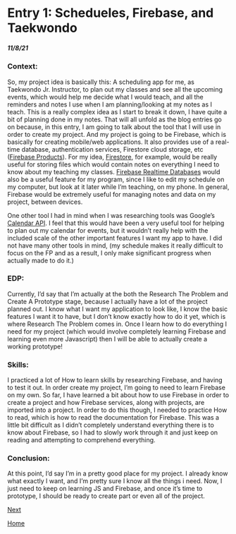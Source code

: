 # Entry 1: __Schedueles, Firebase, and Taekwondo__
##### 11/8/21

### Context:

So, my project idea is basically this:
A scheduling app for me, as Taekwondo Jr. Instructor, to plan out my classes and see all the upcoming events, which would help me decide what I would teach, and all the reminders and notes I use when I am planning/looking at my notes as I teach. This is a really complex idea as I start to break it down, I have quite a bit of planning done in my notes. That will all unfold as the blog entries go on because, in this entry, I am going to talk about the tool that I will use in order to create my project. And my project is going to be Firebase, which is basically for creating mobile/web applications. It also provides use of a real-time database, authentication services, Firestore cloud storage, etc ([Firebase Products](https://firebase.google.com/products-build)). For my idea, [Firestore](https://firebase.google.com/products/firestore), for example, would be really useful for storing files which would contain notes on everything I need to know about my teaching my classes. [Firebase Realtime Databases](https://firebase.google.com/products/realtime-database) would also be a useful feature for my program, since I like to edit my schedule on my computer, but look at it later while I’m teaching, on my phone. In general, Firebase would be extremely useful for managing notes and data on my project, between devices. 

One other tool I had in mind when I was researching tools was Google’s [Calendar API](https://developers.google.com/calendar/api). I feel that this would have been a very useful tool for helping to plan out my calendar for events, but it wouldn’t really help with the included scale of the other important features I want my app to have. I did not have many other tools in mind, (my schedule makes it really difficult to focus on the FP and as a result, I only make significant progress when actually made to do it.)

### EDP:

Currently, I’d say that I’m actually at the both the Research The Problem and Create A Prototype stage, because I actually have a lot of the project planned out. I know what I want my application to look like, I know the basic features I want it to have, but I don’t know exactly how to do it yet, which is where Research The Problem comes in. Once I learn how to do everything I need for my project (which would involve completely learning Firebase and learning even more Javascript) then I will be able to actually create a working prototype!

### Skills:

I practiced a lot of How to learn  skills by researching Firebase, and having to test it out. In order create my project, I’m going to need to learn Firebase on my own. So far, I have learned a bit about how to use Firebase in order to create a project and how Firebase services, along with projects, are imported into a project. In order to do this though, I needed to practice How to read, which is how to read the documentation for Firebase. This was a little bit difficult as I didn’t completely understand everything there is to know about Firebase, so I had to slowly work through it and just keep on reading and attempting to comprehend everything. 

### Conclusion:

At this point, I’d say I’m in a pretty good place for my project. I already know what exactly I want, and I’m pretty sure I know all the things i need. Now, I just need to keep on learning JS and Firebase, and once it’s time to prototype, I should be ready to create part or even all of the project. 


[Next](entry02.md)

[Home](../README.md)
